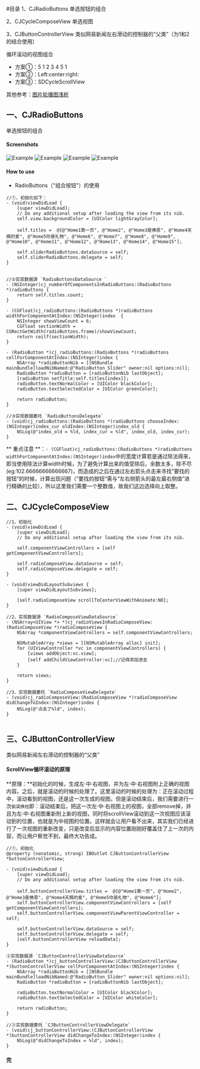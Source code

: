#目录
1、CJRadioButtons
单选按钮的组合

2、CJCycleComposeView
单选视图

3、CJButtonControllerView
类似网易新闻左右滑动的控制器的“父类”（为1和2的结合使用）


循环滚动的视图组合

* 方案①：5 1 2 3 4 5 1
* 方案②：Left:center:right:
* 方案③：SDCycleScrollView

其他参考：[图片轮播图浅析](http://www.2cto.com/kf/201606/517055.html)


## 一、CJRadioButtons
单选按钮的组合

#### Screenshots
![Example](./Screenshots/RadioButtons_Slider.gif "组合按钮+滑动")
![Example](./Screenshots/RadioButtons_DropDown.gif "组合按钮+下拉")
![Example](./Screenshots/RadioButtons_Slider.png "组合按钮+滑动")
![Example](./Screenshots/RadioButtons_DropDown.png "组合按钮+下拉")

#### How to use
- RadioButtons（"组合按钮"）的使用

```
//①、初始化如下：
- (void)viewDidLoad {
    [super viewDidLoad];
    // Do any additional setup after loading the view from its nib.
    self.view.backgroundColor = [UIColor lightGrayColor];
    
    self.titles =  @[@"Home1第一页", @"Home2", @"Home3是佛恩", @"Home4天赐的爱", @"Home5你是礼物", @"Home6", @"Home7", @"Home8", @"Home9", @"Home10", @"Home11", @"Home12", @"Home13", @"Home14", @"Home15"];

    self.sliderRadioButtons.dataSource = self;
    self.sliderRadioButtons.delegate = self;
}


//②实现数据源 `RadioButtonsDataSource `
- (NSInteger)cj_numberOfComponentsInRadioButtons:(RadioButtons *)radioButtons {
    return self.titles.count;
}

- (CGFloat)cj_radioButtons:(RadioButtons *)radioButtons widthForComponentAtIndex:(NSInteger)index  {
    NSInteger showViewCount = 6;
    CGFloat sectionWidth = CGRectGetWidth(radioButtons.frame)/showViewCount;
    return ceilf(sectionWidth); 
}

- (RadioButton *)cj_radioButtons:(RadioButtons *)radioButtons cellForComponentAtIndex:(NSInteger)index {
    NSArray *radioButtonNib = [[NSBundle mainBundle]loadNibNamed:@"RadioButton_Slider" owner:nil options:nil];
    RadioButton *radioButton = [radioButtonNib lastObject];
    [radioButton setTitle:self.titles[index]];
    radioButton.textNormalColor = [UIColor blackColor];
    radioButton.textSelectedColor = [UIColor greenColor];
    
    return radioButton;
}

//③实现数据委托 `RadioButtonsDelegate`
- (void)cj_radioButtons:(RadioButtons *)radioButtons chooseIndex:(NSInteger)index_cur oldIndex:(NSInteger)index_old {
    NSLog(@"index_old = %ld, index_cur = %ld", index_old, index_cur);
}

```

** 重点注意 **：`- (CGFloat)cj_radioButtons:(RadioButtons *)radioButtons widthForComponentAtIndex:(NSInteger)index`中的宽度计算若是通过除法得来，
即当使用除法计算width时候，为了避免计算出来的值受除后，余数太多，除不尽(eg:102.66666666666667)，而造成的之后在通过左右箭头点击来寻找”要找的按钮“的时候，计算出现问题（”要找的按钮“需与“左右侧箭头的最左最右侧值”进行精确的比较），所以这里我们需要一个整数值，故我们这边选择向上取整。


## 二、CJCycleComposeView
```
//1、初始化
- (void)viewDidLoad {
    [super viewDidLoad];
    // Do any additional setup after loading the view from its nib.
    
    self.componentViewControllers = [self getComponentViewControllers];
    
    self.radioComposeView.dataSource = self;
    self.radioComposeView.delegate = self;
}

- (void)viewDidLayoutSubviews {
    [super viewDidLayoutSubviews];
    
    [self.radioComposeView scrollToCenterViewWithAnimate:NO];
}
```

```
//2、实现数据源 `RadioComposeViewDataSource`
- (NSArray<UIView *> *)cj_radioViewsInRadioComposeView:(RadioComposeView *)radioComposeView {
    NSArray *componentViewControllers = self.componentViewControllers;
    
    NSMutableArray *views = [[NSMutableArray alloc] init];
    for (UIViewController *vc in componentViewControllers) {
        [views addObject:vc.view];
        [self addChildViewController:vc];//记得添加进去
    }
    
    return views;
}
```

```
//3、实现数据委托 `RadioComposeViewDelegate`
- (void)cj_radioComposeView:(RadioComposeView *)radioComposeView didChangeToIndex:(NSInteger)index {
    NSLog(@"点击了%ld", index);
}


```


## 三、CJButtonControllerView
类似网易新闻左右滑动的控制器的“父类”


#### ScrollView循环滚动的原理
**原理：**初始化的时候，生成左·中·右视图，并为左·中·右视图附上正确的视图内容。之后，就是滚动的时候的处理了。这里滚动的时候的处理为：正在滚动过程中，滚动看到的视图，还是这一次生成的视图。但是滚动结束后，我们需要进行一次`偷梁换柱`即：滚动结束后，把这一次左·中·右视图上的视图，全部remove掉，并且为左·中·右视图重新附上新的视图，同时将scrollView滚动到这一次视图应该滚动到的位置，也就是为中视图的位置。这样就会让用户看不出来，其实我们已经进行了一次视图的重新改变，只是改变后显示的内容位置刚刚好覆盖住了上一次的内容，而让用户察觉不到，最终大功告成。

```
//①、初始化
@property (nonatomic, strong) IBOutlet CJButtonControllerView *buttonControllerView;

- (void)viewDidLoad {
    [super viewDidLoad];
    // Do any additional setup after loading the view from its nib.
    
    self.buttonControllerView.titles =  @[@"Home1第一页", @"Home2", @"Home3是佛恩", @"Home4天赐的爱", @"Home5你是礼物", @"Home6"];
    self.buttonControllerView.componentViewControllers = [self getComponentViewControllers];
    self.buttonControllerView.componentViewParentViewController = self;
    
    self.buttonControllerView.dataSource = self;
    self.buttonControllerView.delegate = self;
    [self.buttonControllerView reloadData];
}

```

```
②实现数据源 `CJButtonControllerViewDataSource`
- (RadioButton *)cj_buttonControllerView:(CJButtonControllerView *)buttonControllerView cellForComponentAtIndex:(NSInteger)index {
    NSArray *radioButtonNib = [[NSBundle mainBundle]loadNibNamed:@"RadioButton_Slider" owner:nil options:nil];
    RadioButton *radioButton = [radioButtonNib lastObject];
    
    radioButton.textNormalColor = [UIColor blackColor];
    radioButton.textSelectedColor = [UIColor whiteColor];
    
    return radioButton;
}
```

```
//③实现数据委托 `CJButtonControllerViewDelegate`
- (void)cj_buttonControllerView:(CJButtonControllerView *)buttonControllerView didChangeToIndex:(NSInteger)index {
    NSLog(@"didChangeToIndex = %ld", index);
}
```

#### 完



